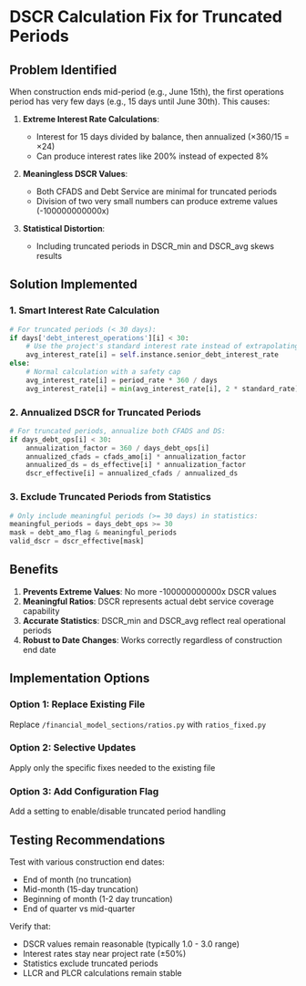 # DSCR Calculation Fix for Truncated Periods

## Problem Identified

When construction ends mid-period (e.g., June 15th), the first operations period has very few days (e.g., 15 days until June 30th). This causes:

1. **Extreme Interest Rate Calculations**: 
   - Interest for 15 days divided by balance, then annualized (×360/15 = ×24)
   - Can produce interest rates like 200% instead of expected 8%

2. **Meaningless DSCR Values**:
   - Both CFADS and Debt Service are minimal for truncated periods
   - Division of two very small numbers can produce extreme values (-100000000000x)

3. **Statistical Distortion**:
   - Including truncated periods in DSCR_min and DSCR_avg skews results

## Solution Implemented

### 1. Smart Interest Rate Calculation
```python
# For truncated periods (< 30 days):
if days['debt_interest_operations'][i] < 30:
    # Use the project's standard interest rate instead of extrapolating
    avg_interest_rate[i] = self.instance.senior_debt_interest_rate
else:
    # Normal calculation with a safety cap
    avg_interest_rate[i] = period_rate * 360 / days
    avg_interest_rate[i] = min(avg_interest_rate[i], 2 * standard_rate)
```

### 2. Annualized DSCR for Truncated Periods
```python
# For truncated periods, annualize both CFADS and DS:
if days_debt_ops[i] < 30:
    annualization_factor = 360 / days_debt_ops[i]
    annualized_cfads = cfads_amo[i] * annualization_factor
    annualized_ds = ds_effective[i] * annualization_factor
    dscr_effective[i] = annualized_cfads / annualized_ds
```

### 3. Exclude Truncated Periods from Statistics
```python
# Only include meaningful periods (>= 30 days) in statistics:
meaningful_periods = days_debt_ops >= 30
mask = debt_amo_flag & meaningful_periods
valid_dscr = dscr_effective[mask]
```

## Benefits

1. **Prevents Extreme Values**: No more -100000000000x DSCR values
2. **Meaningful Ratios**: DSCR represents actual debt service coverage capability
3. **Accurate Statistics**: DSCR_min and DSCR_avg reflect real operational periods
4. **Robust to Date Changes**: Works correctly regardless of construction end date

## Implementation Options

### Option 1: Replace Existing File
Replace `/financial_model_sections/ratios.py` with `ratios_fixed.py`

### Option 2: Selective Updates
Apply only the specific fixes needed to the existing file

### Option 3: Add Configuration Flag
Add a setting to enable/disable truncated period handling

## Testing Recommendations

Test with various construction end dates:
- End of month (no truncation)
- Mid-month (15-day truncation)  
- Beginning of month (1-2 day truncation)
- End of quarter vs mid-quarter

Verify that:
- DSCR values remain reasonable (typically 1.0 - 3.0 range)
- Interest rates stay near project rate (±50%)
- Statistics exclude truncated periods
- LLCR and PLCR calculations remain stable